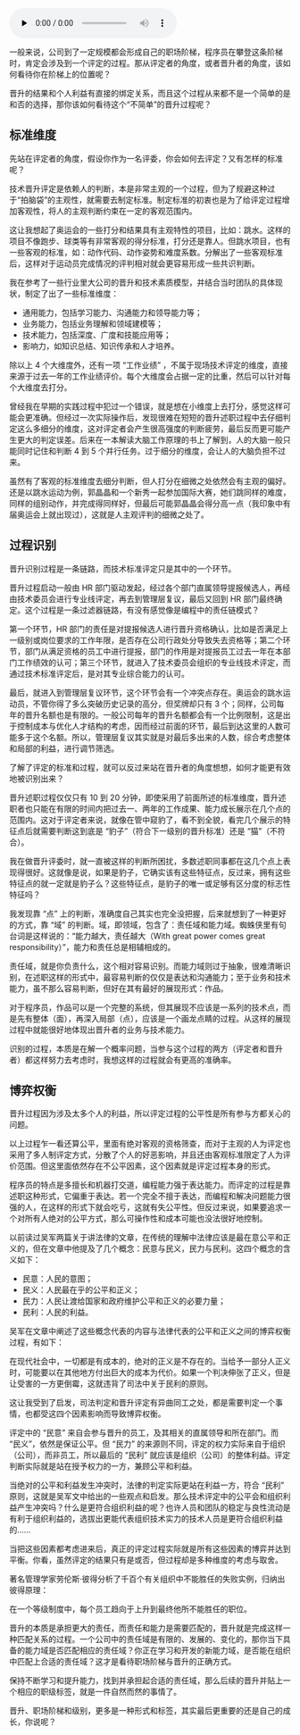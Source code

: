 <audio id="audio" title="34 | 晋升：评定与博弈" controls="" preload="none"><source id="mp3" src="https://static001.geekbang.org/resource/audio/ab/39/abf39e52baae31310acc336b11e35d39.mp3"></audio>

一般来说，公司到了一定规模都会形成自己的职场阶梯，程序员在攀登这条阶梯时，肯定会涉及到一个评定的过程。那从评定者的角度，或者晋升者的角度，该如何看待你在阶梯上的位置呢？

晋升的结果和个人利益有直接的绑定关系，而且这个过程从来都不是一个简单的是和否的选择，那你该如何看待这个“不简单”的晋升过程呢？

## 标准维度

先站在评定者的角度，假设你作为一名评委，你会如何去评定？又有怎样的标准呢？

技术晋升评定是依赖人的判断，本是非常主观的一个过程，但为了规避这种过于“拍脑袋”的主观性，就需要去制定标准。制定标准的初衷也是为了给评定过程增加客观性，将人的主观判断约束在一定的客观范围内。

这让我想起了奥运会的一些打分和结果具有主观特性的项目，比如：跳水。这样的项目不像跑步、球类等有非常客观的得分标准，打分还是靠人。但跳水项目，也有一些客观的标准，如：动作代码、动作姿势和难度系数。分解出了一些客观标准后，这样对于运动员完成情况的评判相对就会更容易形成一些共识判断。

我在参考了一些行业里大公司的晋升和技术素质模型，并结合当时团队的具体现状，制定了出了一些标准维度：

- 通用能力，包括学习能力、沟通能力和领导能力等；
- 业务能力，包括业务理解和领域建模等；
- 技术能力，包括深度、广度和技能应用等；
- 影响力，如知识总结、知识传承和人才培养。

除以上 4 个大维度外，还有一项 “工作业绩” ，不属于现场技术评定的维度，直接来源于过去一年的工作业绩评价。每个大维度会占据一定的比重，然后可以针对每个大维度去打分。

曾经我在早期的实践过程中犯过一个错误，就是想在小维度上去打分，感觉这样可能会更准确。但经过一次实际操作后，发现很难在短短的晋升述职过程中去仔细判定这么多细分的维度，这对评定者会产生很高强度的判断疲劳，最后反而更可能产生更大的判定误差。后来在一本解读大脑工作原理的书上了解到，人的大脑一般只能同时记住和判断 4 到 5 个并行任务。过于细分的维度，会让人的大脑负担不过来。

虽然有了客观的标准维度去细分判断，但人打分在细微之处依然会有主观的偏好。还是以跳水运动为例，郭晶晶和一个新秀一起参加国际大赛，她们跳同样的难度，同样的组别动作，并完成得同样好，但最后可能郭晶晶会得分高一点（我印象中有届奥运会上就出现过），这就是人主观评判的细微之处了。

## 过程识别

晋升识别过程是一条链路，而技术标准评定只是其中的一个环节。

晋升过程启动一般由 HR 部门驱动发起，经过各个部门直属领导提报候选人，再经由技术委员会进行专业线评定，再去到管理层复议，最后又回到 HR 部门最终确定。这个过程是一条过滤器链路，有没有感觉像是编程中的责任链模式？

第一个环节，HR 部门的责任是对提报候选人进行晋升资格确认，比如是否满足上一级别或岗位要求的工作年限，是否存在公司行政处分导致失去资格等；第二个环节，部门从满足资格的员工中进行提报，部门的作用是对提报员工过去一年在本部门工作绩效的认可；第三个环节，就进入了技术委员会组织的专业线技术评定，而通过技术标准评定后，是对其专业综合能力的认可。

最后，就进入到管理层复议环节，这个环节会有一个冲突点存在。奥运会的跳水运动员，不管你得了多么突破历史记录的高分，但奖牌却只有 3 个；同样，公司每年的晋升名额也是有限的。一般公司每年的晋升名额都会有一个比例限制，这是出于控制成本与优化人才结构的考虑，因而经过前面的环节，最后到达这里的人数可能多于这个名额。所以，管理层复议其实就是对最后多出来的人数，综合考虑整体和局部的利益，进行调节筛选。

了解了评定的标准和过程，就可以反过来站在晋升者的角度想想，如何才能更有效地被识别出来？

晋升述职过程仅仅只有 10 到 20 分钟，即使采用了前面所述的标准维度，晋升述职者也只能在有限的时间内把过去一、两年的工作成果、能力成长展示在几个点的范围内。这对于评定者来说，就像在管中窥豹了，看不到全貌，看完几个展示的特征点后就需要判断这到底是 “豹子”（符合下一级别的晋升标准）还是 “猫”（不符合）。

我在做晋升评委时，就一直被这样的判断所困扰，多数述职同事都在这几个点上表现得很好。这就像是说，如果是豹子，它确实该有这些特征点，反过来，拥有这些特征点的就一定就是豹子么？这些特征点，是豹子的唯一或足够有区分度的标志性特征吗？

我发现靠 “点” 上的判断，准确度自己其实也完全没把握，后来就想到了一种更好的方式，靠 “域” 的判断。域，即领域，包含了：责任域和能力域。蜘蛛侠里有句台词是这样说的：“能力越大，责任越大（With great power comes great responsibility）”，能力和责任总是相辅相成的。

责任域，就是你负责什么，这个相对容易识别。而能力域则过于抽象，很难清晰识别，在述职这样的形式中，最容易判断的仅仅是表达和沟通能力；至于业务和技术能力，虽不那么容易判断，但好在其有最好的展现形式：作品。

对于程序员，作品可以是一个完整的系统，但其展现不应该是一系列的技术点，而是先有整体（面），再深入局部（点），应该是一个画龙点睛的过程。从这样的展现过程中就能很好地体现出晋升者的业务与技术能力。

识别的过程，本质是在解一个概率问题，当参与这个过程的两方（评定者和晋升者）都这样努力去考虑时，我想这样的过程就会有更高的准确率。

## 博弈权衡

晋升过程因为涉及太多个人的利益，所以评定过程的公平性是所有参与方都关心的问题。

以上过程乍一看还算公平，里面有绝对客观的资格筛查，而对于主观的人为评定也采用了多人制评定方式，分散了个人的好恶影响，并且还由客观标准限定了人为评价范围。但这里面依然存在不公平因素，这个因素就是评定过程本身的形式。

程序员的特点是多擅长和机器打交道，编程能力强于表达能力。而评定的过程是靠述职这种形式，它偏重于表达。若一个完全不擅于表达，而编程和解决问题能力很强的人，在这样的形式下就会吃亏，这就有失公平性。但反过来说，如果要追求一个对所有人绝对的公平方式，那么可操作性和成本可能也没法很好地控制。

以前读过吴军两篇关于讲法律的文章，在传统的理解中法律应该是最在意公平和正义的，但在文章中他提及了几个概念：民意与民义，民力与民利。这四个概念的含义如下：

- 民意：人民的意图；
- 民义：人民最在乎的公平和正义；
- 民力：人民让渡给国家和政府维护公平和正义的必要力量；
- 民利：人民的利益。

吴军在文章中阐述了这些概念代表的内容与法律代表的公平和正义之间的博弈权衡过程，有如下：

> 
在现代社会中，一切都是有成本的，绝对的正义是不存在的。当给予一部分人正义时，可能要以在其他地方付出巨大的成本为代价。如果一个判决伸张了正义，但是让受害的一方更倒霉，这就违背了司法中关于民利的原则。


这让我受到了启发，司法判定和晋升评定有异曲同工之处，都是需要判定一个事情，也都受这四个因素影响而导致博弈权衡。

评定中的 “民意” 来自会参与晋升的员工，及其相关的直属领导和所在部门。而 “民义”，依然是保证公平。但 “民力” 的来源则不同，评定的权力实际来自于组织（公司），而非员工，所以最后的 “民利” 就应该是组织（公司）的整体利益。评定判断实际就是站在授予权力的一方，兼顾公平和利益。

当绝对的公平和利益发生冲突时，法律的判定实际更站在利益一方，符合 “民利” 原则，这就是吴军文中给出的一些观点和启发。那么技术评定中的公平会和组织利益产生冲突吗？什么是更符合组织利益的呢？也许人员和团队的稳定与良性流动是有利于组织利益的，选拔出更能代表组织技术实力的技术人员是更符合组织利益的……

当把这些因素都考虑进来后，真正的评定过程实际就是所有这些因素的博弈并达到平衡。你看，虽然评定的结果只有是或否，但过程却是多种维度的考虑与取舍。

著名管理学家劳伦斯·彼得分析了千百个有关组织中不能胜任的失败实例，归纳出彼得原理：

> 
在一个等级制度中，每个员工趋向于上升到最终他所不能胜任的职位。


晋升的本质是承担更大的责任，而责任和能力是需要匹配的，晋升就是完成这样一种匹配关系的过程。一个公司中的责任域是有限的、发展的、变化的，那你当下具备的能力域是否匹配相应的责任域？你正在学习和开发的新能力域，是否能在组织中匹配上合适的责任域？这才是看待职场阶梯与晋升的正确方式。

保持不断学习和提升能力，找到并承担起合适的责任域，那么后续的晋升并贴上一个相应的职级标签，就是一件自然而然的事情了。

晋升、职场阶梯和级别，更多是一种形式和标签，其实最后更重要的还是自己的成长，你说呢？


